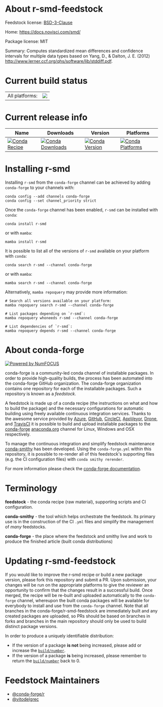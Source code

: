 About r-smd-feedstock
=====================

Feedstock license: [BSD-3-Clause](https://github.com/conda-forge/r-smd-feedstock/blob/main/LICENSE.txt)

Home: https://docs.novisci.com/smd/

Package license: MIT

Summary: Computes standardized mean differences and confidence intervals for multiple data types based on Yang, D., & Dalton, J. E. (2012) <http://www.lerner.ccf.org/qhs/software/lib/stddiff.pdf>.

Current build status
====================


<table><tr><td>All platforms:</td>
    <td>
      <a href="https://dev.azure.com/conda-forge/feedstock-builds/_build/latest?definitionId=21162&branchName=main">
        <img src="https://dev.azure.com/conda-forge/feedstock-builds/_apis/build/status/r-smd-feedstock?branchName=main">
      </a>
    </td>
  </tr>
</table>

Current release info
====================

| Name | Downloads | Version | Platforms |
| --- | --- | --- | --- |
| [![Conda Recipe](https://img.shields.io/badge/recipe-r--smd-green.svg)](https://anaconda.org/conda-forge/r-smd) | [![Conda Downloads](https://img.shields.io/conda/dn/conda-forge/r-smd.svg)](https://anaconda.org/conda-forge/r-smd) | [![Conda Version](https://img.shields.io/conda/vn/conda-forge/r-smd.svg)](https://anaconda.org/conda-forge/r-smd) | [![Conda Platforms](https://img.shields.io/conda/pn/conda-forge/r-smd.svg)](https://anaconda.org/conda-forge/r-smd) |

Installing r-smd
================

Installing `r-smd` from the `conda-forge` channel can be achieved by adding `conda-forge` to your channels with:

```
conda config --add channels conda-forge
conda config --set channel_priority strict
```

Once the `conda-forge` channel has been enabled, `r-smd` can be installed with `conda`:

```
conda install r-smd
```

or with `mamba`:

```
mamba install r-smd
```

It is possible to list all of the versions of `r-smd` available on your platform with `conda`:

```
conda search r-smd --channel conda-forge
```

or with `mamba`:

```
mamba search r-smd --channel conda-forge
```

Alternatively, `mamba repoquery` may provide more information:

```
# Search all versions available on your platform:
mamba repoquery search r-smd --channel conda-forge

# List packages depending on `r-smd`:
mamba repoquery whoneeds r-smd --channel conda-forge

# List dependencies of `r-smd`:
mamba repoquery depends r-smd --channel conda-forge
```


About conda-forge
=================

[![Powered by
NumFOCUS](https://img.shields.io/badge/powered%20by-NumFOCUS-orange.svg?style=flat&colorA=E1523D&colorB=007D8A)](https://numfocus.org)

conda-forge is a community-led conda channel of installable packages.
In order to provide high-quality builds, the process has been automated into the
conda-forge GitHub organization. The conda-forge organization contains one repository
for each of the installable packages. Such a repository is known as a *feedstock*.

A feedstock is made up of a conda recipe (the instructions on what and how to build
the package) and the necessary configurations for automatic building using freely
available continuous integration services. Thanks to the awesome service provided by
[Azure](https://azure.microsoft.com/en-us/services/devops/), [GitHub](https://github.com/),
[CircleCI](https://circleci.com/), [AppVeyor](https://www.appveyor.com/),
[Drone](https://cloud.drone.io/welcome), and [TravisCI](https://travis-ci.com/)
it is possible to build and upload installable packages to the
[conda-forge](https://anaconda.org/conda-forge) [anaconda.org](https://anaconda.org/)
channel for Linux, Windows and OSX respectively.

To manage the continuous integration and simplify feedstock maintenance
[conda-smithy](https://github.com/conda-forge/conda-smithy) has been developed.
Using the ``conda-forge.yml`` within this repository, it is possible to re-render all of
this feedstock's supporting files (e.g. the CI configuration files) with ``conda smithy rerender``.

For more information please check the [conda-forge documentation](https://conda-forge.org/docs/).

Terminology
===========

**feedstock** - the conda recipe (raw material), supporting scripts and CI configuration.

**conda-smithy** - the tool which helps orchestrate the feedstock.
                   Its primary use is in the construction of the CI ``.yml`` files
                   and simplify the management of *many* feedstocks.

**conda-forge** - the place where the feedstock and smithy live and work to
                  produce the finished article (built conda distributions)


Updating r-smd-feedstock
========================

If you would like to improve the r-smd recipe or build a new
package version, please fork this repository and submit a PR. Upon submission,
your changes will be run on the appropriate platforms to give the reviewer an
opportunity to confirm that the changes result in a successful build. Once
merged, the recipe will be re-built and uploaded automatically to the
`conda-forge` channel, whereupon the built conda packages will be available for
everybody to install and use from the `conda-forge` channel.
Note that all branches in the conda-forge/r-smd-feedstock are
immediately built and any created packages are uploaded, so PRs should be based
on branches in forks and branches in the main repository should only be used to
build distinct package versions.

In order to produce a uniquely identifiable distribution:
 * If the version of a package **is not** being increased, please add or increase
   the [``build/number``](https://docs.conda.io/projects/conda-build/en/latest/resources/define-metadata.html#build-number-and-string).
 * If the version of a package **is** being increased, please remember to return
   the [``build/number``](https://docs.conda.io/projects/conda-build/en/latest/resources/define-metadata.html#build-number-and-string)
   back to 0.

Feedstock Maintainers
=====================

* [@conda-forge/r](https://github.com/orgs/conda-forge/teams/r/)
* [@vitodelgrec](https://github.com/vitodelgrec/)

